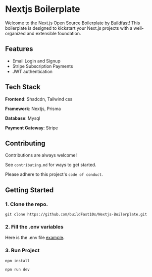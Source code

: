 
# Nextjs Boilerplate

Welcome to the Next.js Open Source Boilerplate by [Buildfast](https://buildfast.co.in/)! This boilerplate is designed to kickstart your Next.js projects with a well-organized and extensible foundation.


## Features

- Email Login and Signup
- Stripe Subscription Payments
- JWT authentication


## Tech Stack

**Frontend**: Shadcdn, Tailwind css

**Framework**: Nextjs, Prisma

**Database**: Mysql

**Payment Gateway**: Stripe


## Contributing

Contributions are always welcome!

See `contributing.md` for ways to get started.

Please adhere to this project's `code of conduct`.


## Getting Started

### 1. Clone the repo.

```shell
git clone https://github.com/buildFast10x/Nextjs-Boilerplate.git
```

### 2. Fill the .env variables

Here is the .env file  [example](https://github.com/buildFast10x/Nextjs-Boilerplate/blob/main/.env.example).


### 3. Run Project

```shell
npm install
```
```shell
npm run dev
```
